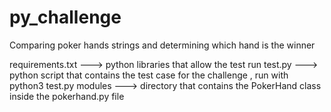 # py_challenge
Comparing poker hands strings and determining which hand is the winner

requirements.txt ---> python libraries that allow the test run
test.py ---> python script that contains the test case for the challenge , run with python3 test.py
modules ---> directory that contains the PokerHand class inside the pokerhand.py file
